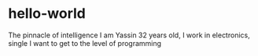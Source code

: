 # hello-world
The pinnacle of intelligence
I am Yassin 32 years old, I work in electronics, single
I want to get to the level of programming
